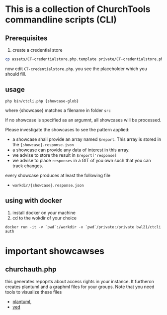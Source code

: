 # This is a collection of ChurchTools commandline scripts (CLI)

## Prerequisites

1. create a credential store

```bash
cp assets/CT-credentialstore.php.template private/CT-credentialstore.php
```

now edit `CT-credentialstore.php`. you see the placeholder which you should fill.



## usage

```
php bin/ctcli.php {showcase-glob}
```

where {showcase} matches a filename in folder `src`

If no showcase is specified as an argumnt, all showcases will be processed.

Please investigate the showcases to see the pattern applied:

* a showcase shall provide an array named `$report`. This array is stored
  in the `{showcase}.response.json`
* a showcase can provide any data of interest in this array.
* we advise to store the result in `$report['response]`
* we advise to place `responses` in a GIT of you own such that you can
  track changes.

every showcase produces at least the following file

* `workdir/{showcase}.response.json`

## using with docker

1. install docker on your machine
2. cd to the wokdir of your choice

```
docker run -it -v `pwd`:/workdir -v `pwd`/private:/private bwl21/ctcli auth
```

# important showcawses

## churchauth.php

this generates repoprts about access rights in your instance. It furtheron creates plantuml and a graphml
files for your groups. Note that you need tools to visualize these files

* [plantuml](https://plantuml.com),
* [yed](https://yworks.com/products/yed)

## 
